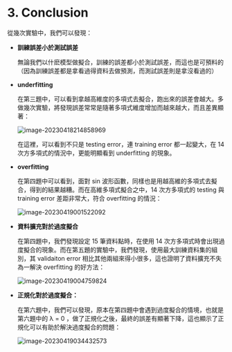# 3. Conclusion

從幾次實驗中，我們可以發現：

* **訓練誤差小於測試誤差**

  無論我們以什麽模型做擬合，訓練的誤差都小於測試誤差，而這也是可預料的（因為訓練誤差都是拿看過得資料去做預測，而測試誤差則是拿沒看過的）

  

* **underfitting**

  在第三題中，可以看到拿越高維度的多項式去擬合，跑出來的誤差會越大。多做幾次實驗，將發現誤差常常是隨著多項式維度增加而越來越大，而且差異顯著：

  ![image-20230418214858969](/home/kase/.config/Typora/typora-user-images/image-20230418214858969.png)

  在這裡，可以看到不只是 testing error，連 training error 都一起變大，在 14 次方多項式的情況中，更能明顯看到 underfitting 的現象。

  

* **overfitting**

  在第四題中可以看到，面對 sin 波形函數，同樣也是用越高維的多項式去擬合，得到的結果越糟。而在高維多項式擬合之中，14 次方多項式的 testing 與 training error 差距非常大，符合 overfitting 的情況：

  ![image-20230419001522092](/home/kase/.config/Typora/typora-user-images/image-20230419001522092.png)

  

* **資料擴充對於過度擬合**

  在第四題中，我們發現設定 15 筆資料點時，在使用 14 次方多項式時會出現過度擬合的現象。而在第五題的實驗中，我們發現，使用最大訓練資料集的組別，其 validaiton error 相比其他兩組來得小很多，這也證明了資料擴充不失為一解決 overfitting 的好方法：
  
  ![image-20230419004759824](/home/kase/.config/Typora/typora-user-images/image-20230419004759824.png)
  
  
  
* **正規化對於過度擬合：**

  在第六題中，我們可以發現，原本在第四題中會遇到過度擬合的情境，也就是第六題中的 λ  = 0 ，做了正規化之後，最終的誤差有顯著下降，這也顯示了正規化可以有助於解決過度擬合的問題：

  ![image-20230419034432573](/home/kase/.config/Typora/typora-user-images/image-20230419034432573.png)
